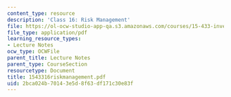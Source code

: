```yaml
---
content_type: resource
description: 'Class 16: Risk Management'
file: https://ol-ocw-studio-app-qa.s3.amazonaws.com/courses/15-433-investments-spring-2003/2bca024b70143e5d8f63df171c30e83f_1543316riskmanagement.pdf
file_type: application/pdf
learning_resource_types:
- Lecture Notes
ocw_type: OCWFile
parent_title: Lecture Notes
parent_type: CourseSection
resourcetype: Document
title: 1543316riskmanagement.pdf
uid: 2bca024b-7014-3e5d-8f63-df171c30e83f
---
```

